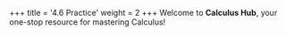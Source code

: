 +++
title = '4.6 Practice'
weight = 2
+++
Welcome to **Calculus Hub**, your one-stop resource for mastering Calculus!
